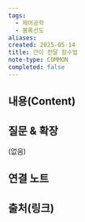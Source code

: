```yaml
---
tags:
  - 제어공학
  - 블록선도
aliases: 
created: 2025-05-14
title: 간이 전달 함수법
note-type: COMMON
completed: false
---
```


## 내용(Content)


## 질문 & 확장

(없음)

## 연결 노트

## 출처(링크)

